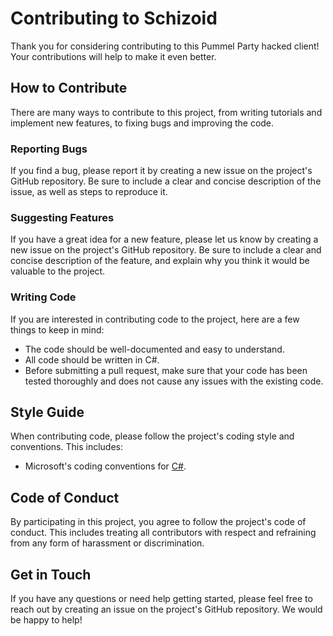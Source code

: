 # Contributing to Schizoid

Thank you for considering contributing to this Pummel Party hacked client! Your contributions will help to make
it even better.

## How to Contribute

There are many ways to contribute to this project, from writing tutorials and implement new features, to fixing bugs
and improving the code.

### Reporting Bugs

If you find a bug, please report it by creating a new issue on the project's GitHub repository. Be sure to include a
clear and concise description of the issue, as well as steps to reproduce it.

### Suggesting Features

If you have a great idea for a new feature, please let us know by creating a new issue on the project's GitHub
repository. Be sure to include a clear and concise description of the feature, and explain why you think it would be
valuable to the project.

### Writing Code

If you are interested in contributing code to the project, here are a few things to keep in mind:

- The code should be well-documented and easy to understand.
- All code should be written in C#.
- Before submitting a pull request, make sure that your code has been tested thoroughly and does not cause any issues
  with the existing code.

## Style Guide

When contributing code, please follow the project's coding style and conventions. This includes:

- Microsoft's coding conventions for [C#](https://learn.microsoft.com/en-us/dotnet/csharp/fundamentals/coding-style/coding-conventions).

## Code of Conduct

By participating in this project, you agree to follow the project's code of conduct. This includes treating all
contributors with respect and refraining from any form of harassment or discrimination.

## Get in Touch

If you have any questions or need help getting started, please feel free to reach out by creating an issue on the
project's GitHub repository. We would be happy to help!
